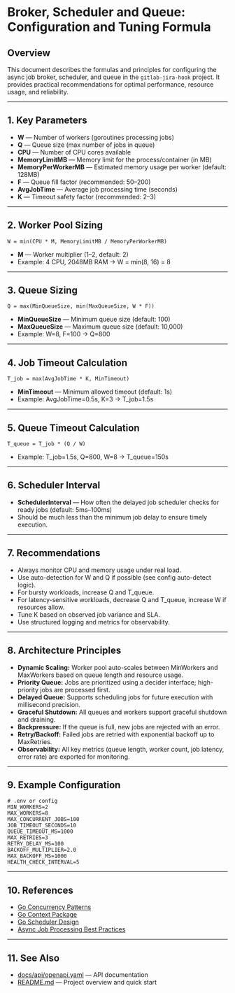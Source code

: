 # Broker, Scheduler and Queue: Configuration and Tuning Formula

## Overview
This document describes the formulas and principles for configuring the async job broker, scheduler, and queue in the `gitlab-jira-hook` project. It provides practical recommendations for optimal performance, resource usage, and reliability.

---

## 1. Key Parameters
- **W** — Number of workers (goroutines processing jobs)
- **Q** — Queue size (max number of jobs in queue)
- **CPU** — Number of CPU cores available
- **MemoryLimitMB** — Memory limit for the process/container (in MB)
- **MemoryPerWorkerMB** — Estimated memory usage per worker (default: 128MB)
- **F** — Queue fill factor (recommended: 50–200)
- **AvgJobTime** — Average job processing time (seconds)
- **K** — Timeout safety factor (recommended: 2–3)

---

## 2. Worker Pool Sizing

```
W = min(CPU * M, MemoryLimitMB / MemoryPerWorkerMB)
```
- **M** — Worker multiplier (1–2, default: 2)
- Example: 4 CPU, 2048MB RAM → W = min(8, 16) = 8

---

## 3. Queue Sizing

```
Q = max(MinQueueSize, min(MaxQueueSize, W * F))
```
- **MinQueueSize** — Minimum queue size (default: 100)
- **MaxQueueSize** — Maximum queue size (default: 10,000)
- Example: W=8, F=100 → Q=800

---

## 4. Job Timeout Calculation

```
T_job = max(AvgJobTime * K, MinTimeout)
```
- **MinTimeout** — Minimum allowed timeout (default: 1s)
- Example: AvgJobTime=0.5s, K=3 → T_job=1.5s

---

## 5. Queue Timeout Calculation

```
T_queue = T_job * (Q / W)
```
- Example: T_job=1.5s, Q=800, W=8 → T_queue=150s

---

## 6. Scheduler Interval

- **SchedulerInterval** — How often the delayed job scheduler checks for ready jobs (default: 5ms–100ms)
- Should be much less than the minimum job delay to ensure timely execution.

---

## 7. Recommendations
- Always monitor CPU and memory usage under real load.
- Use auto-detection for W and Q if possible (see config auto-detect logic).
- For bursty workloads, increase Q and T_queue.
- For latency-sensitive workloads, decrease Q and T_queue, increase W if resources allow.
- Tune K based on observed job variance and SLA.
- Use structured logging and metrics for observability.

---

## 8. Architecture Principles
- **Dynamic Scaling:** Worker pool auto-scales between MinWorkers and MaxWorkers based on queue length and resource usage.
- **Priority Queue:** Jobs are prioritized using a decider interface; high-priority jobs are processed first.
- **Delayed Queue:** Supports scheduling jobs for future execution with millisecond precision.
- **Graceful Shutdown:** All queues and workers support graceful shutdown and draining.
- **Backpressure:** If the queue is full, new jobs are rejected with an error.
- **Retry/Backoff:** Failed jobs are retried with exponential backoff up to MaxRetries.
- **Observability:** All key metrics (queue length, worker count, job latency, error rate) are exported for monitoring.

---

## 9. Example Configuration

```
# .env or config
MIN_WORKERS=2
MAX_WORKERS=8
MAX_CONCURRENT_JOBS=100
JOB_TIMEOUT_SECONDS=10
QUEUE_TIMEOUT_MS=1000
MAX_RETRIES=3
RETRY_DELAY_MS=100
BACKOFF_MULTIPLIER=2.0
MAX_BACKOFF_MS=1000
HEALTH_CHECK_INTERVAL=5
```

---

## 10. References
- [Go Concurrency Patterns](https://go.dev/doc/effective_go#concurrency)
- [Go Context Package](https://pkg.go.dev/context)
- [Go Scheduler Design](https://github.com/golang/go/wiki/GoScheduler)
- [Async Job Processing Best Practices](https://12factor.net/backing-services)

---

## 11. See Also
- [docs/api/openapi.yaml](api/openapi.yaml) — API documentation
- [README.md](../README.md) — Project overview and quick start 